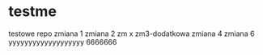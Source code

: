 # testme
testowe repo
zmiana 1
zmiana 2
zm x
zm3-dodatkowa
zmiana 4
zmiana 6
yyyyyyyyyyyyyyyyyyy
6666666
